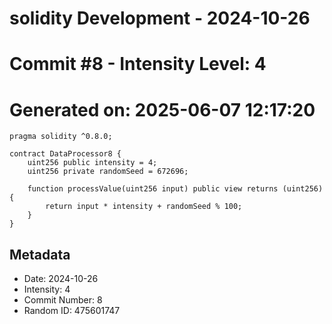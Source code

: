 ﻿# solidity Development - 2024-10-26
# Commit #8 - Intensity Level: 4
# Generated on: 2025-06-07 12:17:20
```solidity
pragma solidity ^0.8.0;

contract DataProcessor8 {
    uint256 public intensity = 4;
    uint256 private randomSeed = 672696;

    function processValue(uint256 input) public view returns (uint256) {
        return input * intensity + randomSeed % 100;
    }
}
```
## Metadata
- Date: 2024-10-26
- Intensity: 4
- Commit Number: 8
- Random ID: 475601747
